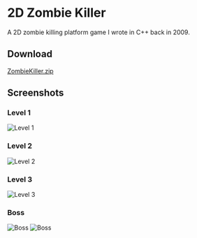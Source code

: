 2D Zombie Killer
====================

A 2D zombie killing platform game I wrote in C++ back in 2009.

## Download
[ZombieKiller.zip](https://github.com/eddielee6/ZombieKiller-Windows/blob/master/ZombieKiller.zip?raw=true)

## Screenshots

### Level 1
![Level 1](http://i.imgur.com/4BcBOJS.png)

### Level 2
![Level 2](http://i.imgur.com/Fot3Qnv.png)

### Level 3
![Level 3](http://i.imgur.com/l7hYGY6.png)

### Boss
![Boss](http://i.imgur.com/WHA0G5n.png)
![Boss](http://i.imgur.com/Y1dx7D6.png)
